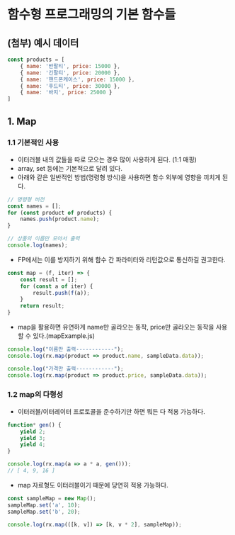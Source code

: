 # 함수형 프로그래밍의 기본 함수들
## (첨부) 예시 데이터
```js
const products = [
    { name: '반팔티', price: 15000 },
    { name: '긴팔티', price: 20000 },
    { name: '핸드폰케이스', price: 15000 },
    { name: '후드티', price: 30000 },
    { name: '바지', price: 25000 }
]
```

## 1. Map
### 1.1 기본적인 사용
- 이터러블 내의 값들을 따로 모으는 경우 많이 사용하게 된다. (1:1 매핑)
- array, set 등에는 기본적으로 달려 있다.
- 아래와 같은 일반적인 방법(명령형 방식)을 사용하면 함수 외부에 영향을 끼치게 된다.
```js
// 명령형 버전
const names = [];
for (const product of products) {
    names.push(product.name);
}

// 상품의 이름만 모아서 출력
console.log(names);
```
- FP에서는 이를 방지하기 위해 함수 간 파라미터와 리턴값으로 통신하길 권고한다.
```js
const map = (f, iter) => {
    const result = [];
    for (const a of iter) {
        result.push(f(a));
    }
    return result;
}
```
- map을 활용하면 유연하게 name만 골라오는 동작, price만 골라오는 동작을 사용할 수 있다.(mapExample.js)
```js
console.log("이름만 출력------------");
console.log(rx.map(product => product.name, sampleData.data));

console.log("가격만 출력------------");
console.log(rx.map(product => product.price, sampleData.data));
```

### 1.2 map의 다형성
- 이터러블/이터레이터 프로토콜을 준수하기만 하면 뭐든 다 적용 가능하다.
```js
function* gen() {
    yield 2;
    yield 3;
    yield 4;
}

console.log(rx.map(a => a * a, gen()));
// [ 4, 9, 16 ]
```

- map 자료형도 이터러블이기 때문에 당연히 적용 가능하다.
```js
const sampleMap = new Map();
sampleMap.set('a', 10);
sampleMap.set('b', 20);

console.log(rx.map(([k, v]) => [k, v * 2], sampleMap));
```
